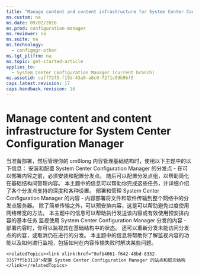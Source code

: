 ```yaml
---
title: "Manage content and content infrastructure for System Center Configuration Manager"
ms.custom: na
ms.date: 09/02/2016
ms.prod: configuration-manager
ms.reviewer: na
ms.suite: na
ms.technology: 
  - configmgr-other
ms.tgt_pltfrm: na
ms.topic: get-started-article
applies_to: 
  - System Center Configuration Manager (current branch)
ms.assetid: ceff72f5-f19d-43a0-a8c0-72f1c09b9bf5
caps.latest.revision: 17
caps.handback.revision: 16
---
```

# Manage content and content infrastructure for System Center Configuration Manager
<?xml version="1.0" encoding="UTF-8"?>
<developerConceptualDocument xmlns="http://ddue.schemas.microsoft.com/authoring/2003/5" xmlns:xsi="http://www.w3.org/2001/XMLSchema-instance" xsi:schemaLocation="http://ddue.schemas.microsoft.com/authoring/2003/5 http://dduestorage.blob.core.windows.net/ddueschema/developer.xsd" xmlns:xlink="http://www.w3.org/1999/xlink">
    <introduction>
        <para>当准备部署，然后管理你的 <token>cm6long</token> 内容管理基础结构时，使用以下主题中的以下信息：</para>
    <list class="bullet"><listItem><para> <link xlink:href="aebafaf9-b3d5-4a0f-9ee5-685758c037a1">安装和配置 System Center Configuration Manager 的分发点</link> - 在可以部署内容之前，必须安装和配置分发点。 随后可以配置分发点组，以帮助简化在基础结构间管理内容。 本主题中的信息可以帮助你完成这些任务，并详细介绍了各个分发点支持的深度和各种设置。  </para></listItem><listItem><para> <link xlink:href="d50dcca0-4419-449d-a487-73abcadf328f">部署和管理 System Center Configuration Manager 的内容</link> - 内容部署将文件和软件传输到整个网络中的分发点服务器。 除了简单传输之外，可以预安排内容，这是可以帮助避免过度使用网络带宽的方法。 本主题中的信息可以帮助执行发送该内容或有效使用预安排内容的基本任务</para></listItem><listItem><para> <link xlink:href="82e8a693-9adf-4ca3-8484-7e101c34c7c1">监视使用 System Center Configuration Manager 分发的内容</link> - 部署内容时，你可以监视其在基础结构中的状态。 还可以重新分发未能访问分发点的内容，或取消仍在进行的分发。 本主题中的信息将帮助你了解监视内容的功能以及如何进行监视，包括如何在内容传输失败时解决某些问题。 </para></listItem></list></introduction>
    
    <relatedTopics><link xlink:href="9efb4061-f642-48bd-8332-3357ff5b3118">配置 System Center Configuration Manager 的站点和层次结构</link></relatedTopics>
</developerConceptualDocument>
